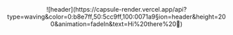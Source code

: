 <div align="center">
  ![header](https://capsule-render.vercel.app/api?type=waving&color=0:b8e7ff,50:5cc9ff,100:0071a9&section=header&height=200&animation=fadeIn&text=Hi%20there%20👋)
</div>

<!--
**kimzuni/kimzuni** is a ✨ _special_ ✨ repository because its `README.md` (this file) appears on your GitHub profile.

Here are some ideas to get you started:

- 🔭 I’m currently working on ...
- 🌱 I’m currently learning ...
- 👯 I’m looking to collaborate on ...
- 🤔 I’m looking for help with ...
- 💬 Ask me about ...
- 📫 How to reach me: ...
- 😄 Pronouns: ...
- ⚡ Fun fact: ...
-->
